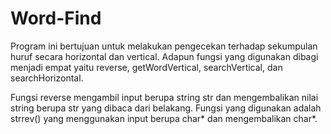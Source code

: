 # Word-Find
Program ini bertujuan untuk melakukan pengecekan terhadap sekumpulan huruf secara horizontal dan vertical. Adapun fungsi yang digunakan dibagi menjadi empat yaitu reverse, getWordVertical, searchVertical, dan searchHorizontal.

Fungsi reverse mengambil input berupa string str dan mengembalikan nilai string berupa str yang dibaca dari belakang. Fungsi yang digunakan adalah strrev() yang menggunakan input berupa char* dan mengembalikan char*.